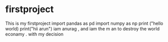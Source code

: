 # firstproject
This is my firstproject
import pandas as pd 
import numpy as np 
print ("hello world)
print("hii arun")
iam anurag , 
and iam the m an to destroy the world econamy . with my decision